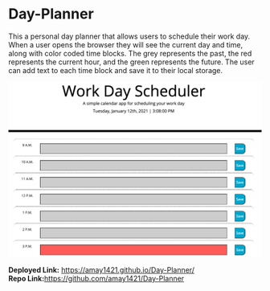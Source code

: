 # Day-Planner

This a personal day planner that allows users to schedule their work day. When a user opens the browser they will see the current day and time, along with color coded time blocks. The grey represents the past, the red represents the current hour, and the green represents the future. The user can add text to each time block and save it to their local storage.

![Day Planner](Day_planner.png)

<strong>Deployed Link:</strong> https://amay1421.github.io/Day-Planner/
<br>
<strong>Repo Link:</strong>https://github.com/amay1421/Day-Planner


